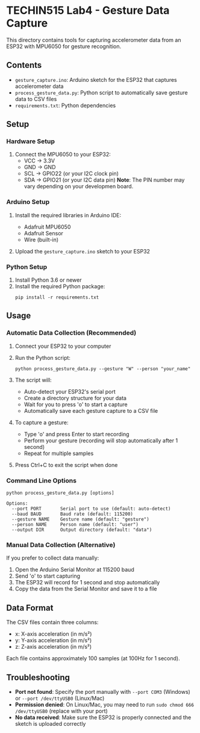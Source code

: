 # TECHIN515 Lab4 - Gesture Data Capture

This directory contains tools for capturing accelerometer data from an ESP32 with MPU6050 for gesture recognition.

## Contents

- `gesture_capture.ino`: Arduino sketch for the ESP32 that captures accelerometer data
- `process_gesture_data.py`: Python script to automatically save gesture data to CSV files
- `requirements.txt`: Python dependencies

## Setup

### Hardware Setup

1. Connect the MPU6050 to your ESP32:
   - VCC → 3.3V
   - GND → GND
   - SCL → GPIO22 (or your I2C clock pin)
   - SDA → GPIO21 (or your I2C data pin)
**Note**: The PIN number may vary depending on your developmen board.

### Arduino Setup

1. Install the required libraries in Arduino IDE:
   - Adafruit MPU6050
   - Adafruit Sensor
   - Wire (built-in)

2. Upload the `gesture_capture.ino` sketch to your ESP32

### Python Setup

1. Install Python 3.6 or newer
2. Install the required Python package:
   ```
   pip install -r requirements.txt
   ```

## Usage

### Automatic Data Collection (Recommended)

1. Connect your ESP32 to your computer
2. Run the Python script:
   ```
   python process_gesture_data.py --gesture "W" --person "your_name"
   ```
   
3. The script will:
   - Auto-detect your ESP32's serial port
   - Create a directory structure for your data
   - Wait for you to press 'o' to start a capture
   - Automatically save each gesture capture to a CSV file

4. To capture a gesture:
   - Type 'o' and press Enter to start recording
   - Perform your gesture (recording will stop automatically after 1 second)
   - Repeat for multiple samples

5. Press Ctrl+C to exit the script when done

### Command Line Options

```
python process_gesture_data.py [options]

Options:
  --port PORT       Serial port to use (default: auto-detect)
  --baud BAUD       Baud rate (default: 115200)
  --gesture NAME    Gesture name (default: "gesture")
  --person NAME     Person name (default: "user")
  --output DIR      Output directory (default: "data")
```

### Manual Data Collection (Alternative)

If you prefer to collect data manually:

1. Open the Arduino Serial Monitor at 115200 baud
2. Send 'o' to start capturing
3. The ESP32 will record for 1 second and stop automatically
4. Copy the data from the Serial Monitor and save it to a file

## Data Format

The CSV files contain three columns:
- x: X-axis acceleration (in m/s²)
- y: Y-axis acceleration (in m/s²)
- z: Z-axis acceleration (in m/s²)

Each file contains approximately 100 samples (at 100Hz for 1 second).

## Troubleshooting

- **Port not found**: Specify the port manually with `--port COM3` (Windows) or `--port /dev/ttyUSB0` (Linux/Mac)
- **Permission denied**: On Linux/Mac, you may need to run `sudo chmod 666 /dev/ttyUSB0` (replace with your port)
- **No data received**: Make sure the ESP32 is properly connected and the sketch is uploaded correctly 